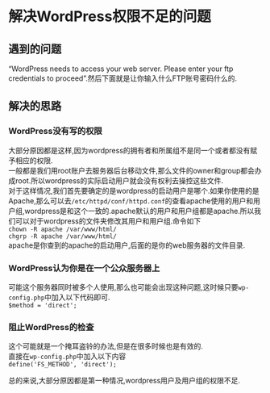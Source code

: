 # 解决WordPress权限不足的问题

## 遇到的问题

“WordPress needs to access your web server. Please enter your ftp credentials to proceed”.然后下面就是让你输入什么FTP账号密码什么的.

## 解决的思路

### WordPress没有写的权限

大部分原因都是这样,因为wordpress的拥有者和所属组不是同一个或者都没有赋予相应的权限.  
一般都是我们用root账户去服务器后台移动文件,那么文件的owner和group都会办成root.所以wordpress的实际启动用户就会没有权利去操控这些文件.  
对于这样情况,我们首先要确定的是wordpress的启动用户是哪个.如果你使用的是Apache,那么可以去`/etc/httpd/conf/httpd.conf`的查看apache使用的用户和用户组,wordpress是和这个一致的.apache默认的用户和用户组都是apache.所以我们可以对于wordpress的文件夹修改其用户和用户组.命令如下  
`chown -R apache /var/www/html/`  
`chgrp -R apache /var/www/html/`  
apache是你查到的apache的启动用户,后面的是你的web服务器的文件目录.

### WordPress认为你是在一个公众服务器上

可能这个服务器同时被多个人使用,那么也可能会出现这种问题,这时候只要`wp-config.php`中加入以下代码即可.  
`$method = 'direct';`

### 阻止WordPress的检查

这个可能就是一个掩耳盗铃的办法,但是在很多时候也是有效的.  
直接在`wp-config.php`中加入以下内容  
`define('FS_METHOD', 'direct');`

总的来说,大部分原因都是第一种情况,wordpress用户及用户组的权限不足.
